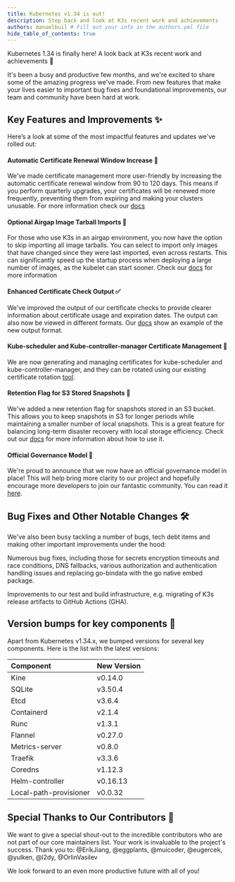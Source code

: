```yaml
---
title: Kubernetes v1.34 is out!
description: Step back and look at K3s recent work and achievements
authors: manuelbuil # Fill out your info in the authors.yml file
hide_table_of_contents: true
---
```

Kubernetes 1.34 is finally here! A look back at K3s recent work and achievements 🥳

It's been a busy and productive few months, and we're excited to share some of the amazing progress we've made. From new features that make your lives easier to important bug fixes and foundational improvements, our team and community have been hard at work.

## Key Features and Improvements ✨
Here’s a look at some of the most impactful features and updates we've rolled out:

#### Automatic Certificate Renewal Window Increase 📅
We've made certificate management more user-friendly by increasing the automatic certificate renewal window from 90 to 120 days. This means if you perform quarterly upgrades, your certificates will be renewed more frequently, preventing them from expiring and making your clusters unusable. For more information check our [docs](https://docs.k3s.io/cli/certificate#client-and-server-certificates)

#### Optional Airgap Image Tarball Imports 💨
For those who use K3s in an airgap environment, you now have the option to skip importing all image tarballs. You can select to import only images that have changed since they were last imported, even across restarts. This can significantly speed up the startup process when deploying a large number of images, as the kubelet can start sooner. Check our [docs](https://docs.k3s.io/installation/airgap?airgap-load-images=Manually+Deploy+Images#enable-conditional-image-imports) for more information

#### Enhanced Certificate Check Output ✅
We've improved the output of our certificate checks to provide clearer information about certificate usage and expiration dates. The output can also now be viewed in different formats. Our [docs](https://docs.k3s.io/cli/certificate#checking-expiration-dates) show an example of the new output format.

#### Kube-scheduler and Kube-controller-manager Certificate Management 🔐
We are now generating and managing certificates for kube-scheduler and kube-controller-manager, and they can be rotated using our existing certificate rotation [tool](https://docs.k3s.io/cli/certificate).

#### Retention Flag for S3 Stored Snapshots 💾
We've added a new retention flag for snapshots stored in an S3 bucket. This allows you to keep snapshots in S3 for longer periods while maintaining a smaller number of local snapshots. This is a great feature for balancing long-term disaster recovery with local storage efficiency. Check out our [docs](https://docs.k3s.io/cli/etcd-snapshot#s3-retention) for more information about how to use it.

#### Official Governance Model 🤝
We're proud to announce that we now have an official governance model in place! This will help bring more clarity to our project and hopefully encourage more developers to join our fantastic community. You can read it [here](https://github.com/k3s-io/k3s/blob/master/GOVERNANCE.md).

## Bug Fixes and Other Notable Changes 🛠️
We've also been busy tackling a number of bugs, tech debt items and making other important improvements under the hood:

Numerous bug fixes, including those for secrets encryption timeouts and race conditions, DNS fallbacks, various authorization and authentication handling issues and replacing go-bindata with the go native embed package.

Improvements to our test and build infrastructure, e.g. migrating of K3s release artifacts to GitHub Actions (GHA).

## Version bumps for key components 🚀

Apart from Kubernetes v1.34.x, we bumped versions for several key components. Here is the list with the latest versions:

| Component | New Version |
| :--- | :--- |
| Kine | v0.14.0 |
| SQLite | v3.50.4 |
| Etcd | v3.6.4 |
| Containerd | v2.1.4 |
| Runc | v1.3.1 |
| Flannel | v0.27.0 |
| Metrics-server | v0.8.0 |
| Traefik | v3.3.6 |
| Coredns | v1.12.3 |
| Helm-controller | v0.16.13 |
| Local-path-provisioner | v0.0.32 |


## Special Thanks to Our Contributors 🙏
We want to give a special shout-out to the incredible contributors who are not part of our core maintainers list. Your work is invaluable to the project's success. Thank you to: @ErikJiang, @eggplants, @muicoder, @eugercek, @yulken, @l2dy, @OrlinVasilev

We look forward to an even more productive future with all of you!
